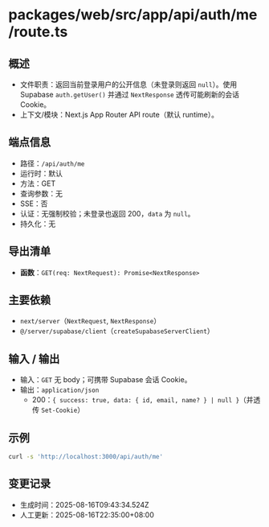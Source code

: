 # packages/web/src/app/api/auth/me/route.ts

## 概述

- 文件职责：返回当前登录用户的公开信息（未登录则返回 `null`）。使用 Supabase `auth.getUser()` 并通过 `NextResponse` 透传可能刷新的会话 Cookie。
- 上下文/模块：Next.js App Router API route（默认 runtime）。

## 端点信息

- 路径：`/api/auth/me`
- 运行时：默认
- 方法：GET
- 查询参数：无
- SSE：否
- 认证：无强制校验；未登录也返回 200，`data` 为 `null`。
- 持久化：无

## 导出清单

- __函数__：`GET(req: NextRequest): Promise<NextResponse>`

## 主要依赖

- `next/server`（`NextRequest`, `NextResponse`）
- `@/server/supabase/client`（`createSupabaseServerClient`）

## 输入 / 输出

- 输入：`GET` 无 body；可携带 Supabase 会话 Cookie。
- 输出：`application/json`
  - 200：`{ success: true, data: { id, email, name? } | null }`（并透传 `Set-Cookie`）

## 示例

```bash
curl -s 'http://localhost:3000/api/auth/me'
```

## 变更记录

- 生成时间：2025-08-16T09:43:34.524Z
- 人工更新：2025-08-16T22:35:00+08:00
